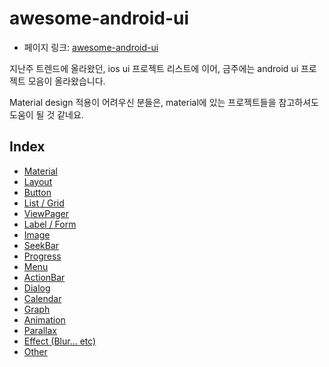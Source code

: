 # awesome-android-ui

 - 페이지 링크: [awesome-android-ui](https://github.com/wasabeef/awesome-android-ui)

지난주 트렌드에 올라왔던, ios ui 프로젝트 리스트에 이어, 금주에는 android ui 프로젝트 모음이 올라왔습니다.

Material design 적용이 어려우신 분들은, material에 있는 프로젝트들을 참고하셔도 도움이 될 것 같네요.


## Index
* [Material](https://github.com/wasabeef/awesome-android-ui/blob/master/pages/Material.md)
* [Layout](https://github.com/wasabeef/awesome-android-ui/blob/master/pages/Layout.md)
* [Button](https://github.com/wasabeef/awesome-android-ui/blob/master/pages/Button.md)
* [List / Grid](https://github.com/wasabeef/awesome-android-ui/blob/master/pages/List-Grid.md)
* [ViewPager](https://github.com/wasabeef/awesome-android-ui/blob/master/pages/ViewPager.md)
* [Label / Form](https://github.com/wasabeef/awesome-android-ui/blob/master/pages/Label-Form.md)
* [Image](https://github.com/wasabeef/awesome-android-ui/blob/master/pages/Image.md)
* [SeekBar](https://github.com/wasabeef/awesome-android-ui/blob/master/pages/SeekBar.md)
* [Progress](https://github.com/wasabeef/awesome-android-ui/blob/master/pages/Progress.md)
* [Menu](https://github.com/wasabeef/awesome-android-ui/blob/master/pages/Menu.md)
* [ActionBar](https://github.com/wasabeef/awesome-android-ui/blob/master/pages/ActionBar.md)
* [Dialog](https://github.com/wasabeef/awesome-android-ui/blob/master/pages/Dialog.md)
* [Calendar](https://github.com/wasabeef/awesome-android-ui/blob/master/pages/Calendar.md)
* [Graph](https://github.com/wasabeef/awesome-android-ui/blob/master/pages/Graph.md)
* [Animation](https://github.com/cjwirth/awesome-ios-ui/blob/master/pages/Animations.md)
* [Parallax](https://github.com/wasabeef/awesome-android-ui/blob/master/pages/Parallax.md)
* [Effect (Blur... etc)](https://github.com/cjwirth/awesome-ios-ui/blob/master/pages/Effects.md)
* [Other](https://github.com/wasabeef/awesome-android-ui/blob/master/pages/Other.md)

